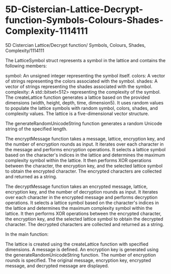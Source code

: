 # 5D-Cistercian-Lattice-Decrypt-function-Symbols-Colours-Shades-Complexity-1114111
5D Cistercian Lattice/Decrypt function/ Symbols, Colours, Shades, Complexity/1114111

The LatticeSymbol struct represents a symbol in the lattice and contains the following members:

symbol: An unsigned integer representing the symbol itself.
colors: A vector of strings representing the colors associated with the symbol.
shades: A vector of strings representing the shades associated with the symbol.
complexity: A std::bitset<512> representing the complexity of the symbol.
The createLattice function generates a lattice based on the provided dimensions (width, height, depth, time, dimension5). It uses random values to populate the lattice symbols with random symbol, colors, shades, and complexity values. The lattice is a five-dimensional vector structure.

The generateRandomUnicodeString function generates a random Unicode string of the specified length.

The encryptMessage function takes a message, lattice, encryption key, and the number of encryption rounds as input. It iterates over each character in the message and performs encryption operations. It selects a lattice symbol based on the character's indices in the lattice and determines the maximum complexity symbol within the lattice. It then performs XOR operations between the character, the encryption key, and the selected lattice symbol to obtain the encrypted character. The encrypted characters are collected and returned as a string.

The decryptMessage function takes an encrypted message, lattice, encryption key, and the number of decryption rounds as input. It iterates over each character in the encrypted message and performs decryption operations. It selects a lattice symbol based on the character's indices in the lattice and determines the maximum complexity symbol within the lattice. It then performs XOR operations between the encrypted character, the encryption key, and the selected lattice symbol to obtain the decrypted character. The decrypted characters are collected and returned as a string.

In the main function:

The lattice is created using the createLattice function with specified dimensions.
A message is defined.
An encryption key is generated using the generateRandomUnicodeString function.
The number of encryption rounds is specified.
The original message, encryption key, encrypted message, and decrypted message are displayed.
